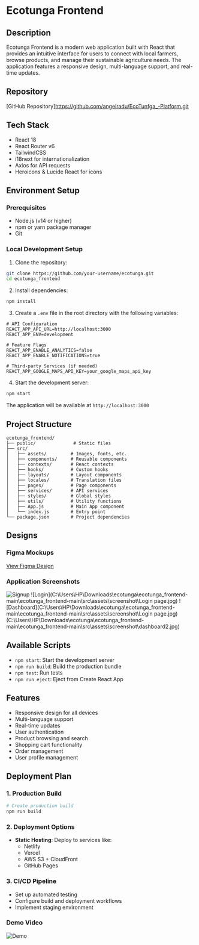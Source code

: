 # Ecotunga Frontend

## Description
Ecotunga Frontend is a modern web application built with React that provides an intuitive interface for users to connect with local farmers, browse products, and manage their sustainable agriculture needs. The application features a responsive design, multi-language support, and real-time updates.

## Repository
[GitHub Repository]https://github.com/angeiradu/EcoTunfga_-Platform.git

## Tech Stack

- React 18
- React Router v6
- TailwindCSS
- i18next for internationalization
- Axios for API requests
- Heroicons & Lucide React for icons

## Environment Setup

### Prerequisites
- Node.js (v14 or higher)
- npm or yarn package manager
- Git

### Local Development Setup

1. Clone the repository:
```bash
git clone https://github.com/your-username/ecotunga.git
cd ecotunga_frontend
```

2. Install dependencies:
```bash
npm install
```

3. Create a `.env` file in the root directory with the following variables:
```env
# API Configuration
REACT_APP_API_URL=http://localhost:3000
REACT_APP_ENV=development

# Feature Flags
REACT_APP_ENABLE_ANALYTICS=false
REACT_APP_ENABLE_NOTIFICATIONS=true

# Third-party Services (if needed)
REACT_APP_GOOGLE_MAPS_API_KEY=your_google_maps_api_key
```

4. Start the development server:
```bash
npm start
```

The application will be available at `http://localhost:3000`

## Project Structure

```
ecotunga_frontend/
├── public/              # Static files
├── src/
│   ├── assets/         # Images, fonts, etc.
│   ├── components/     # Reusable components
│   ├── contexts/       # React contexts
│   ├── hooks/          # Custom hooks
│   ├── layouts/        # Layout components
│   ├── locales/        # Translation files
│   ├── pages/          # Page components
│   ├── services/       # API services
│   ├── styles/         # Global styles
│   ├── utils/          # Utility functions
│   ├── App.js          # Main App component
│   └── index.js        # Entry point
└── package.json        # Project dependencies
```

## Designs

### Figma Mockups
[View Figma Design](https://www.figma.com/design/kpt0ILLjeMGhvAQOrBaDWX/EcoTunga?node-id=0-1&p=f&t=t295o4HrPA4C08Jw-0)

### Application Screenshots
![Signup](C:\Users\HP\Downloads\ecotunga\ecotunga_frontend-main\ecotunga_frontend-main\src\assets\screenshot\signup.jpg)
![Login](C:\Users\HP\Downloads\ecotunga\ecotunga_frontend-main\ecotunga_frontend-main\src\assets\screenshot\Login page.jpg)
![Dashboard](C:\Users\HP\Downloads\ecotunga\ecotunga_frontend-main\ecotunga_frontend-main\src\assets\screenshot\Login page.jpg)(C:\Users\HP\Downloads\ecotunga\ecotunga_frontend-main\ecotunga_frontend-main\src\assets\screenshot\dashboard2.jpg)


## Available Scripts

- `npm start`: Start the development server
- `npm run build`: Build the production bundle
- `npm test`: Run tests
- `npm run eject`: Eject from Create React App

## Features

- Responsive design for all devices
- Multi-language support
- Real-time updates
- User authentication
- Product browsing and search
- Shopping cart functionality
- Order management
- User profile management

## Deployment Plan

### 1. Production Build
```bash
# Create production build
npm run build
```

### 2. Deployment Options
- **Static Hosting**: Deploy to services like:
  - Netlify
  - Vercel
  - AWS S3 + CloudFront
  - GitHub Pages

### 3. CI/CD Pipeline
- Set up automated testing
- Configure build and deployment workflows
- Implement staging environment

### Demo Video
![Demo](https://youtu.be/hjRmp63EPwk)


